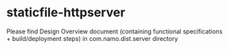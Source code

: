 # staticfile-httpserver
Please find Design Overview document (containing functional specifications + build/deployment steps) in com.namo.dist.server directory
